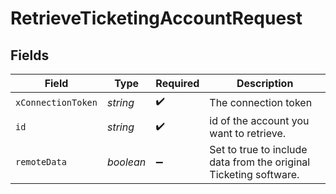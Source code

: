 # RetrieveTicketingAccountRequest


## Fields

| Field                                                             | Type                                                              | Required                                                          | Description                                                       |
| ----------------------------------------------------------------- | ----------------------------------------------------------------- | ----------------------------------------------------------------- | ----------------------------------------------------------------- |
| `xConnectionToken`                                                | *string*                                                          | :heavy_check_mark:                                                | The connection token                                              |
| `id`                                                              | *string*                                                          | :heavy_check_mark:                                                | id of the account you want to retrieve.                           |
| `remoteData`                                                      | *boolean*                                                         | :heavy_minus_sign:                                                | Set to true to include data from the original Ticketing software. |